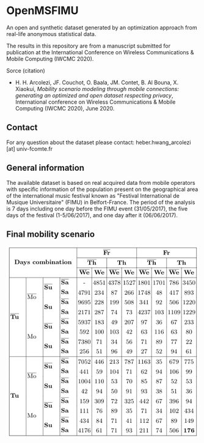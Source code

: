 # OpenMSFIMU


An open and synthetic dataset generated by an optimization approach from real-life anonymous statistical data.

The results in this repository are from a manuscript submitted for publication at the International Conference on Wireless Communications & Mobile Computing (IWCMC 2020).

Sorce (citation)
- H. H. Arcolezi, JF. Couchot, O. Baala, JM. Contet, B. Al Bouna, X. Xiaokui, *Mobility scenario modeling through mobile connections: generating an optimized and open dataset respecting privacy*, International conference on Wireless Communications & Mobile Computing (IWCMC 2020), June 2020.

## Contact

For any question about the dataset please contact: heber.hwang_arcolezi [at] univ-fcomte.fr

## General information
The available dataset is based on real acquired data from mobile operators with specific information of the population present on the geographical area of the international music festival known as "Festival International de Musique Universitaire" (FIMU) in Belfort-France. The period of the analysis is 7 days including one day before the FIMU event (31/05/2017), the five days of the festival (1-5/06/2017), and one day after it (06/06/2017). 

## Final mobility scenario
![Final optimized mobility scenario](/Data/Global_MS.png)


